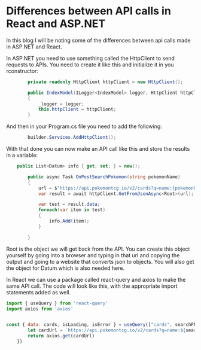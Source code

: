 # Differences between API calls in React and ASP.NET

In this blog I will be noting some of the differences between api calls made in ASP.NET and React. 

In ASP.NET you need to use something called the HttpClient to send requests to APIs. You need to create it like this and initialize it in you rconstructor:

```csharp   
        private readonly HttpClient httpClient = new HttpClient();

        public IndexModel(ILogger<IndexModel> logger, HttpClient httpClient)
        {
            _logger = logger;
            this.httpClient = httpClient;
        }

```

And then in your Program.cs file you need to add the following: 

```csharp
        builder.Services.AddHttpClient();

```

With that done you can now make an API call like this and store the results in a variable:

```csharp
    public List<Datum> info { get; set; } = new();

        public async Task OnPostSearchPokemon(string pokemonName)
        {
            url = $"https://api.pokemontcg.io/v2/cards?q=name:{pokemonName}";
            var result = await httpClient.GetFromJsonAsync<Root>(url);

            var test = result.data;
            foreach(var item in test)
            {
                info.Add(item);
            }

        }

```
Root is the object we will get back from the API. You can create this object yourself by going into a browser and typing in that url and copying the output and going to a website that converts json to objects. You will also get the object for Datum which is also needed here.



In React we can use a package called react-query and axios to make the same API call. The code will look like this, with the appropriate import statements added as well. 

```javascript
import { useQuery } from 'react-query'
import axios from 'axios'


const { data: cards, isLoading, isError } = useQuery(["cards", searchPk], () => {
        let cardUrl = `https://api.pokemontcg.io/v2/cards?q=name:${searchPk ? searchPk : 'bulbasaur'}`
        return axios.get(cardUrl)
    })
    

```